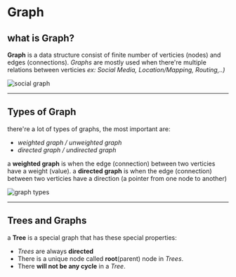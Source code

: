 # Graph

## what is Graph?

**Graph** is a data structure consist of finite number of verticies (nodes) and edges (connections). *Graphs* are mostly used when there're multiple relations between verticies *ex: Social Media, Location/Mapping, Routing,..)*

![social graph](https://upload.wikimedia.org/wikipedia/commons/0/05/Sna_large.png)

---

## Types of Graph

there're a lot of types of graphs, the most important are:

- *weighted graph / unweighted graph*
- *directed graph / undirected graph*

a **weighted graph** is when the edge (connection) between two verticies have a weight (value).
a **directed graph** is when the edge (connection) between two verticies have a direction (a pointer from one node to another)

![graph types](https://miro.medium.com/max/1400/1*lJ5SvUUDWHMTC9TsePIt1A.png)

---

## Trees and Graphs

a **Tree** is a special graph that has these special properties:

- *Trees* are always **directed**
- There is a unique node called **root**(parent) node in *Trees*.
- There **will not be any cycle** in a *Tree*.
